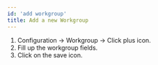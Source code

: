 ```yaml
---
id: 'add workgroup'
title: Add a new Workgroup
---
```


1. Configuration -> Workgroup -> Click plus icon.
2. Fill up the workgroup fields.
3. Click on the save icon.
